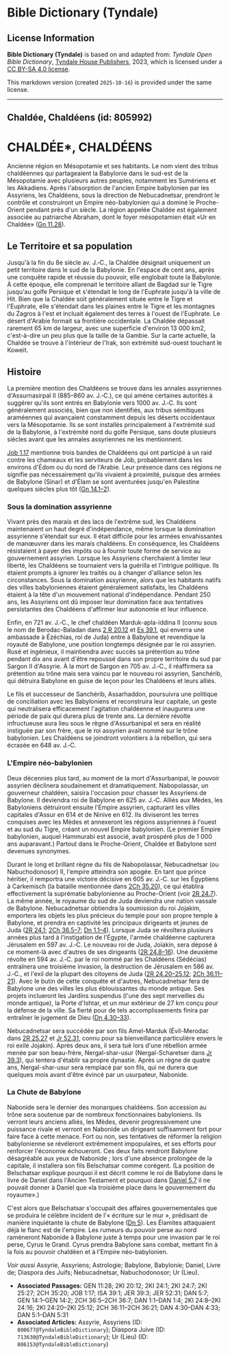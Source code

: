 # Bible Dictionary (Tyndale)

## License Information

**Bible Dictionary (Tyndale)** is based on and adapted from: _Tyndale Open Bible Dictionary_, [Tyndale House Publishers](https://tyndaleopenresources.com/), 2023, which is licensed under a [CC BY-SA 4.0 license](https://creativecommons.org/licenses/by-sa/4.0/legalcode.en).

This markdown version (created `2025-10-16`) is provided under the same license.



--------------------------------

## Chaldée, Chaldéens (id: 805992)

CHALDÉE\*, CHALDÉENS
====================

Ancienne région en Mésopotamie et ses habitants. Le nom vient des tribus chaldéennes qui partageaient la Babylonie dans le sud\-est de la Mésopotamie avec plusieurs autres peuples, notamment les Sumériens et les Akkadiens. Après l'absorption de l'ancien Empire babylonien par les Assyriens, les Chaldéens, sous la direction de Nebucadnetsar, prendront le contrôle et construiront un Empire néo\-babylonien qui a dominé le Proche\-Orient pendant près d'un siècle. La région appelée Chaldée est également associée au patriarche Abraham, dont le foyer mésopotamien était «Ur en Chaldée» ([Gn 11\.28](https://ref.ly/Gen11:28)).

Le Territoire et sa population
------------------------------

Jusqu'à la fin du 8e siècle av. J.‑C., la Chaldée désignait uniquement un petit territoire dans le sud de la Babylonie. En l'espace de cent ans, après une conquête rapide et réussie du pouvoir, elle englobait toute la Babylonie. À cette époque, elle comprenait le territoire allant de Bagdad sur le Tigre jusqu'au golfe Persique et s'étendait le long de l'Euphrate jusqu'à la ville de Hit. Bien que la Chaldée soit généralement située entre le Tigre et l'Euphrate, elle s'étendait dans les plaines entre le Tigre et les montagnes du Zagros à l'est et incluait également des terres à l'ouest de l'Euphrate. Le désert d'Arabie formait sa frontière occidentale. La Chaldée dépassait rarement 65 km de largeur, avec une superficie d'environ 13 000 km2, c'est\-à\-dire un peu plus que la taille de la Gambie. Sur la carte actuelle, la Chaldée se trouve à l'intérieur de l'Irak, son extrémité sud\-ouest touchant le Koweït.

Histoire
--------

La première mention des Chaldéens se trouve dans les annales assyriennes d'Assurnasirpal II (885–860 av. J.‑C.), ce qui amène certaines autorités à suggérer qu'ils sont entrés en Babylonie vers 1000 av. J.‑C. Ils sont généralement associés, bien que non identifiés, aux tribus sémitiques araméennes qui avançaient constamment depuis les déserts occidentaux vers la Mésopotamie. Ils se sont installés principalement à l'extrémité sud de la Babylonie, à l'extrémité nord du golfe Persique, sans doute plusieurs siècles avant que les annales assyriennes ne les mentionnent.

[Job 1\.17](https://ref.ly/Job1:17) mentionne trois bandes de Chaldéens qui ont participé à un raid contre les chameaux et les serviteurs de Job, probablement dans les environs d'Édom ou du nord de l'Arabie. Leur présence dans ces régions ne signifie pas nécessairement qu'ils vivaient à proximité, puisque des armées de Babylone (Sinar) et d'Élam se sont aventurées jusqu'en Palestine quelques siècles plus tôt ([Gn 14\.1–2](https://ref.ly/Gen14:1-Gen14:2)).

### Sous la domination assyrienne

Vivant près des marais et des lacs de l'extrême sud, les Chaldéens maintenaient un haut degré d'indépendance, même lorsque la domination assyrienne s'étendait sur eux. Il était difficile pour les armées envahissantes de manœuvrer dans les marais chaldéens. En conséquence, les Chaldéens résistaient à payer des impôts ou à fournir toute forme de service au gouvernement assyrien. Lorsque les Assyriens cherchaient à limiter leur liberté, les Chaldéens se tournaient vers la guérilla et l'intrigue politique. Ils étaient prompts à ignorer les traités ou à changer d'alliance selon les circonstances. Sous la domination assyrienne, alors que les habitants natifs des villes babyloniennes étaient généralement satisfaits, les Chaldéens étaient à la tête d'un mouvement national d'indépendance. Pendant 250 ans, les Assyriens ont dû imposer leur domination face aux tentatives persistantes des Chaldéens d'affirmer leur autonomie et leur influence.

Enfin, en 721 av. J.‑C., le chef chaldéen Marduk\-apla\-iddina II (connu sous le nom de Berodac\-Baladan dans [2 R 20\.12](https://ref.ly/2Kgs20:12) et [Es 39\.1](https://ref.ly/Isa39:1), qui enverra une ambassade à Ézéchias, roi de Juda) entre à Babylone et revendique la royauté de Babylone, une position longtemps désignée par le roi assyrien. Rusé et ingénieux, il maintiendra avec succès sa prétention au trône pendant dix ans avant d'être repoussé dans son propre territoire du sud par Sargon II d'Assyrie. À la mort de Sargon en 705 av. J.‑C., il réaffirmera sa prétention au trône mais sera vaincu par le nouveau roi assyrien, Sanchérib, qui détruira Babylone en guise de leçon pour les Chaldéens et leurs alliés.

Le fils et successeur de Sanchérib, Assarhaddon, poursuivra une politique de conciliation avec les Babyloniens et reconstruira leur capitale, un geste qui neutralisera efficacement l'agitation chaldéenne et inaugurera une période de paix qui durera plus de trente ans. La dernière révolte infructueuse aura lieu sous le règne d'Assurbanipal et sera en réalité instiguée par son frère, que le roi assyrien avait nommé sur le trône babylonien. Les Chaldéens se joindront volontiers à la rébellion, qui sera écrasée en 648 av. J.‑C.

### L'Empire néo\-babylonien

Deux décennies plus tard, au moment de la mort d'Assurbanipal, le pouvoir assyrien déclinera soudainement et dramatiquement. Nabopolassar, un gouverneur chaldéen, saisira l'occasion pour chasser les Assyriens de Babylone. Il deviendra roi de Babylone en 625 av. J.‑C. Alliés aux Mèdes, les Babyloniens détruiront ensuite l'Empire assyrien, capturant les villes capitales d'Assur en 614 et de Ninive en 612\. Ils diviseront les terres conquises avec les Mèdes et annexeront les régions assyriennes à l'ouest et au sud du Tigre, créant un nouvel Empire babylonien. (Le premier Empire babylonien, auquel Hammurabi est associé, avait prospéré plus de 1 000 ans auparavant.) Partout dans le Proche\-Orient, Chaldée et Babylone sont devenues synonymes.

Durant le long et brillant règne du fils de Nabopolassar, Nebucadnetsar (ou Nabuchodonosor) II, l'empire atteindra son apogée. En tant que prince héritier, il remportra une victoire décisive en 605 av. J.‑C. sur les Égyptiens à Carkemisch (la bataille mentionnée dans [2Ch 35\.20](https://ref.ly/2Chr35:20)), ce qui établira effectivement la suprématie babylonienne au Proche\-Orient (voir [2R 24\.7](https://ref.ly/2Kgs24:7)). La même année, le royaume du sud de Juda deviendra une nation vassale de Babylone. Nebucadnetsar obtiendra la soumission du roi Jojakim, emportera les objets les plus précieux du temple pour son propre temple à Babylone, et prendra en captivité les principaux dirigeants et jeunes de Juda ([2R 24\.1](https://ref.ly/2Kgs24:1); [2Ch 36\.5–7](https://ref.ly/2Chr36:5-2Chr36:7); [Dn 1\.1–4](https://ref.ly/Dan1:1-Dan1:4)). Lorsque Juda se révoltera plusieurs années plus tard à l'instigation de l'Égypte, l'armée chaldéenne capturera Jérusalem en 597 av. J.‑C. Le nouveau roi de Juda, Joïakin, sera déposé à ce moment\-là avec d'autres de ses dirigeants ([2R 24\.8–16](https://ref.ly/2Kgs24:8-2Kgs24:16)). Une deuxième révolte en 594 av. J.‑C. par le roi nommé par les Chaldéens (Sédécias) entraînera une troisième invasion, la destruction de Jérusalem en 586 av. J.‑C., et l'exil de la plupart des citoyens de Juda ([2R 24\.20–25\.12](https://ref.ly/2Kgs24:20-2Kgs25:12); [2Ch 36\.11–21](https://ref.ly/2Chr36:11-2Chr36:21)). Avec le butin de cette conquête et d'autres, Nebucadnetsar fera de Babylone une des villes les plus éblouissantes du monde antique. Ses projets inclueront les Jardins suspendus (l'une des sept merveilles du monde antique), la Porte d'Ishtar, et un mur extérieur de 27 km conçu pour la défense de la ville. Sa fierté pour de tels accomplissements finira par entraîner le jugement de Dieu ([Dn 4\.30–33](https://ref.ly/Dan4:30-Dan4:33)).

Nebucadnetsar sera succédée par son fils Amel\-Marduk (Évil\-Merodac dans [2R 25\.27](https://ref.ly/2Kgs25:27) et [Jr 52\.31](https://ref.ly/Jer52:31), connu pour sa bienveillance particulière envers le roi exilé Jojakin). Après deux ans, il sera tué lors d'une rébellion armée menée par son beau\-frère, Nergal\-shar\-usur (Nergal\-Scharetser dans [Jr 39\.3](https://ref.ly/Jer39:3)), qui tentera d'établir sa propre dynastie. Après un règne de quatre ans, Nergal\-shar\-usur sera remplacé par son fils, qui ne durera que quelques mois avant d'être évincé par un usurpateur, Nabonide.

### La Chute de Babylone

Nabonide sera le dernier des monarques chaldéens. Son accession au trône sera soutenue par de nombreux fonctionnaires babyloniens. Ils verront leurs anciens alliés, les Mèdes, devenir progressivement une puissance rivale et verront en Nabonide un dirigeant suffisamment fort pour faire face à cette menace. Fort ou non, ses tentatives de réformer la religion babylonienne se révéleront extrêmement impopulaires, et ses efforts pour renforcer l'économie échoueront. Ces deux faits rendront Babylone désagréable aux yeux de Nabonide ; lors d'une absence prolongée de la capitale, il installera son fils Belschatsar comme corégent. (La position de Belschatsar explique pourquoi il est décrit comme le roi de Babylone dans le livre de Daniel dans l'Ancien Testament et pourquoi dans [Daniel 5\.7](https://ref.ly/Dan5:7) il ne pouvait donner à Daniel que «la troisième place dans le gouvernement du royaume».)

C'est alors que Belschatsar s'occupait des affaires gouvernementales que se produira le célèbre incident de l'« écriture sur le mur », prédisant de manière inquiétante la chute de Babylone ([Dn 5](https://ref.ly/Dan5:1-Dan5:31)). Les Élamites attaquaient déjà le flanc est de l'empire. Les rumeurs du pouvoir perse au nord ramèneront Nabonide à Babylone juste à temps pour une invasion par le roi perse, Cyrus le Grand. Cyrus prendra Babylone sans combat, mettant fin à la fois au pouvoir chaldéen et à l'Empire néo\-babylonien.

*Voir aussi* Assyrie, Assyriens; Astrologie; Babylone, Babylonie; Daniel, Livre de; Diaspora des Juifs; Nebucadnetsar, Nabuchodonosor; Ur (Lieu).

* **Associated Passages:** GEN 11:28; 2KI 20:12; 2KI 24:1; 2KI 24:7; 2KI 25:27; 2CH 35:20; JOB 1:17; ISA 39:1; JER 39:3; JER 52:31; DAN 5:7; GEN 14:1–GEN 14:2; 2CH 36:5–2CH 36:7; DAN 1:1–DAN 1:4; 2KI 24:8–2KI 24:16; 2KI 24:20–2KI 25:12; 2CH 36:11–2CH 36:21; DAN 4:30–DAN 4:33; DAN 5:1–DAN 5:31
* **Associated Articles:** Assyrie, Assyriens (ID: `800677@TyndaleBibleDictionary`); Diaspora Juive (ID: `713630@TyndaleBibleDictionary`); Ur (Lieu) (ID: `806153@TyndaleBibleDictionary`)

